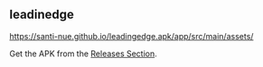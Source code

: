 leadinedge
---------------------


https://santi-nue.github.io/leadingedge.apk/app/src/main/assets/


Get the APK from the [Releases Section](https://github.com/asafonov/android/releases/latest).
